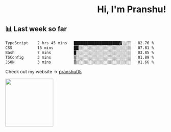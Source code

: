 <div align="right" >
   
   <H1>Hi, I'm Pranshu!</H1>

</div>

## 📊 Last week so far
<!--START_SECTION:waka-->

```txt
TypeScript    2 hrs 45 mins   ████████████████████▓░░░░   82.76 %
CSS           15 mins         ██░░░░░░░░░░░░░░░░░░░░░░░   07.81 %
Bash          7 mins          █░░░░░░░░░░░░░░░░░░░░░░░░   03.85 %
TSConfig      3 mins          ▒░░░░░░░░░░░░░░░░░░░░░░░░   01.89 %
JSON          3 mins          ▒░░░░░░░░░░░░░░░░░░░░░░░░   01.66 %
```

<!--END_SECTION:waka-->

Check out my website -> [pranshu05](https://pranshu05.vercel.app)

<img align="left" width="150" src="https://user-images.githubusercontent.com/70943732/209951571-93b7afe5-f523-4683-b725-5d94b287e94e.png">


